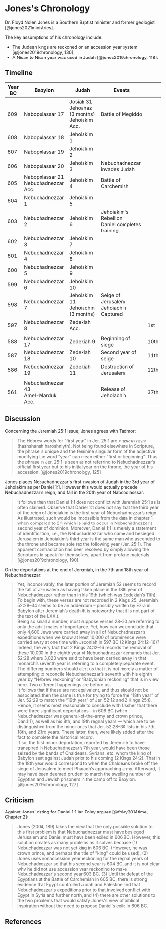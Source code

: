 # Jones's Chronology

Dr. Floyd Nolen Jones is a Southern Baptist minister and former geologist [@jones2021ministries].

The key assumptions of his chronology include:

- The Judean kings are reckoned on an accession year system [@jones2019chronology, 130].
- A Nisan to Nisan year was used in Judah [@jones2019chronology, 118].

## Timeline

| Year BC | Babylon                                | Judah                                              | Events                                                           |      |
|---------|----------------------------------------|----------------------------------------------------|------------------------------------------------------------------|------|
| 609     | Nabopolassar 17                        | Josiah 31<br>Jehoahaz (3 months)<br>Jehoiakim Acc. | Battle of Megiddo                                                |      |
| 608     | Nabopolassar 18                        | Jehoiakim 1                                        |                                                                  |      |
| 607     | Nabopolassar 19                        | Jehoiakim 2                                        |                                                                  |      |
| 606     | Nabopolassar 20                        | Jehoiakim 3                                        | Nebuchadnezzar invades Judah                                     |      |
| 605     | Nabopolassar 21<br>Nebuchadnezzar Acc. | Jehoiakim 4                                        | Battle of Carchemish                                             |      |
| 604     | Nebuchadnezzar 1                       | Jehoiakim 5                                        |                                                                  |      |
| 603     | Nebuchadnezzar 2                       | Jehoiakim 6                                        | Jehoiakim's Rebellion<br>Daniel completes training               |      |
| 602     | Nebuchadnezzar 3                       | Jehoiakim 7                                        |                                                                  |      |
| 601     | Nebuchadnezzar 4                       | Jehoiakim 8                                        |                                                                  |      |
| 600     | Nebuchadnezzar 5                       | Jehoiakim 9                                        |                                                                  |      |
| 599     | Nebuchadnezzar 6                       | Jehoiakim 10                                       |                                                                  |      |
| 598     | Nebuchadnezzar 7                       | Jehoiakim 11<br>Jehoiachin (3 months)              | Seige of Jerusalem<br>Jehoiachin Captured                        |      |
| 597     | Nebuchadnezzar 8                       | Zedekiah Acc.                                      |                                                                  | 1st  |
|         |                                        |                                                    |                                                                  |      |
| 588     | Nebuchadnezzar 17                      | Zedekiah 9                                         | Beginning of siege                                               | 10th |
| 587     | Nebuchadnezzar 18                      | Zedekiah 10                                        | Second year of seige                                             | 11th |
| 586     | Nebuchadnezzar 19                      | Zedekiah 11                                        | Destruction of Jerusalem                                         | 12th |
|         |                                        |                                                    |                                                                  |      |
| 561     | Nebuchadnezzar 43<br>Amel-Marduk Acc.  |                                                    | Release of Jehoiachin                                            | 37th |

## Discussion

Concerning the Jeremiah 25:1 issue, Jones agrees with Tadmor:

> The Hebrew words for “first year” in Jer. 25:1
  are השנה הראשנית (hashshanah haroshniyth).
  Not being found elsewhere in Scripture, the
  phrase is unique and the feminine singular
  form of the adjective modifying the word “year”
  can mean either “first or beginning”. Thus the
  phrase in Jer. 25:1 is seen as not referring to
  Nebuchadnezzar’s official first year but to his
  initial year on the throne, the year of his
  accession. [@jones2019chronology, 125]

Jones places Nebuchadnezzar's first invasion of Judah in the 3rd year of Jehoiakim as per Daniel 1:1.
However this would actually precede Nebuchadnezzar's reign, and fall in the 20th year of Nabopolasssar.

> It follows then that Daniel 1:1 does not conflict
  with Jeremiah 25:1 as is often claimed.
  Observe that Daniel 1:1 does not say that the
  third year of the reign of Jehoiakim is the first
  year of Nebuchadnezzar’s reign. As illustrated,
  such would be impossible from the data in
  chapter 1 when compared to 2:1 which is said to
  occur in Nebuchadnezzar’s second year of
  dominion. Moreover, Daniel 1:1 is merely a
  statement of identification, i.e., the Nebuchadnezzar
  who came and besieged Jerusalem in
  Jehoiakim’s third year is the same man who
  ascended to the throne and became sole rex the
  following year (Jer. 25:1). The apparent contradiction
  has been resolved by simply allowing
  the Scriptures to speak for themselves, apart
  from profane materials. [@jones2019chronology, 190] 

On the deportations at the end of Jeremiah, in the 7th and 18th year of Nebuchadnezzar:

> Yet, inconceivably,
  the later portion of Jeremiah 52 seems to record
  the fall of Jerusalem as having taken place in
  the 18th year of Nebuchadnezzar rather than in
  his 19th (which was Zedekiah’s 11th).
  To begin with, these verses are not recorded in
  2 Kings 25. Jeremiah 52:28–34 seems to be an
  addendum – possibly written by Ezra in
  Babylon after Jeremiah’s death (It is noteworthy
  that it is not part of the text of the
  LXX.).<br>
  Being so small a number, most suppose verses
  28–30 are referring to only the adult males of
  importance. Yet, how can we conclude that only
  4,600 Jews were carried away in all of
  Nebuchadnezzar’s expeditions when we know at
  least 10,000 of prominence were carried away at
  one time with Jeconiah in 597 BC (2 Kings
  24:12–16)?<br>
  Indeed, the very fact that 2 Kings 24:12–16
  records the removal of these 10,000 in the
  eighth year of Nebuchadnezzar demands that
  Jer. 52:28 where 3,023 were said to have been
  carried away in that monarch’s seventh year is
  referring to a completely separate event. The
  differing numbers should alert us that it is not
  merely a matter of attempting to reconcile
  Nebuchadnezzar’s seventh with his eighth year
  by “Hebrew reckoning” or “Babylonian reckoning”
  that is in view here. Two different happenings
  are before us.<br>
  It follows that if these are not equivalent, and
  thus should not be associated, then the same is
  true for trying to force the “18th year” of Jer.
  52:29 to match the “19th year” of Jer. 52:12 and
  2 Kings 25:8. Hence, it seems most reasonable
  to conclude with Ussher that there were three
  significant deportations – in 606 BC (when
  Nebuchadnezzar was general-of-the-army and
  crown prince, Dan.1:1), as well as his 8th, and
  19th regnal years — which are to be distinguished
  from the minor ones that Jer. 52:28–30
  lists in his 7th, 18th, and 23rd years. These
  latter, then, were likely added after the fact to
  complete the historical record.<br>
  If so, the first minor deportation, reported by
  Jeremiah to have transpired in Nebuchadnezzar’s
  7th year, would have been those seized by
  the bands of Chaldeans, Syrians, etc. whom the
  king of Babylon sent against Judah prior to his
  coming (2 Kings 24:2). That in the 18th year
  would correspond to when the Chaldeans broke
  off the siege of Jerusalem to meet Pharaoh’s
  approaching army. Afterward, it may have
  been deemed prudent to march the swelling
  number of Egyptian and Jewish prisoners in
  the camp off to Babylon. [@jones2019chronology, 127]

## Criticism

Against Jones' dating for Daniel 1:1 Ian Foley argues [@foley2014time, Chapter 2]:

> Jones (2004, 189) takes the view that the only possible solution to this first problem is that Nebuchadnezzar 
  must have besieged Jerusalem and Daniel must have been exiled in 606 BC. However, this solution creates as many 
  problems as it solves because (1) Nebuchadnezzar was not yet king in 606 BC. (However, he was crown prince, and 
  perhaps the title of "king" could be used), (2) Jones uses nonaccession year reckoning for the regnal years of 
  Nebuchadnezzar so that his second year is 604 BC, and it is not clear why he did not use accession year reckoning 
  to make Nebuchadnezzar's second year 603 BC. (3) Until the defeat of the Egyptians at the Battle of Carchemish 
  in 605 BC, there is strong evidence that Egypt controlled Judah and Palestine and that Nebuchadnezzar's expeditions 
  prior to that involved conflict with Egypt in Syria and further north, and (4) there are other solutions to the 
  two problems that would satisfy Jones's view of biblical inspiration without the need to 
  propose Daniel's exile in 606 BC.

## References
